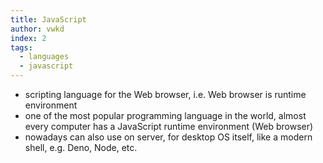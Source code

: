 ```yaml
---
title: JavaScript
author: vwkd
index: 2
tags:
  - languages
  - javascript
---
```


- scripting language for the Web browser, i.e. Web browser is runtime environment
- one of the most popular programming language in the world, almost every computer has a JavaScript runtime environment (Web browser)
- nowadays can also use on server, for desktop OS itself, like a modern shell, e.g. Deno, Node, etc.